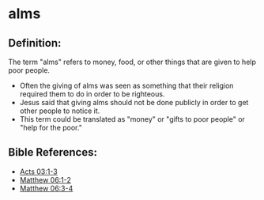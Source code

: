 # alms #

## Definition: ##

The term "alms" refers to money, food, or other things that are given to help poor people.

* Often the giving of alms was seen as something that their religion required them to do in order to be righteous.
* Jesus said that giving alms should not be done publicly in order to get other people to notice it.
* This term could be translated as "money" or "gifts to poor people" or "help for the poor."

## Bible References: ##

* [Acts 03:1-3](en/tn/act/help/03/01)
* [Matthew 06:1-2](en/tn/mat/help/06/01)
* [Matthew 06:3-4](en/tn/mat/help/06/03)